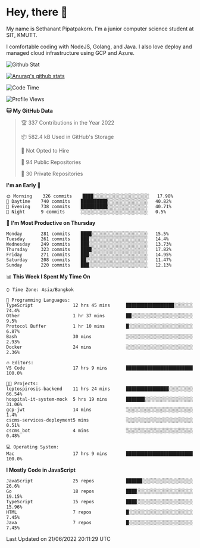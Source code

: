 # Hey, there 🙌
My name is Sethanant Pipatpakorn. I'm a junior computer science student at SIT, KMUTT.

I comfortable coding with NodeJS, Golang, and Java. I also love deploy and managed cloud infrastructure using GCP and Azure.

![Github Stat](https://github-profile-summary-cards.vercel.app/api/cards/profile-details?username=thetkpark&theme=dracula)

[![Anurag's github stats](https://github-readme-stats.vercel.app/api?username=thetkpark&count_private=true&show_icons=true&theme=tokyonight)](https://github.com/anuraghazra/github-readme-stats)

<!--START_SECTION:waka-->
![Code Time](http://img.shields.io/badge/Code%20Time-0%20secs-blue)

![Profile Views](http://img.shields.io/badge/Profile%20Views-8-blue)

**🐱 My GitHub Data** 

> 🏆 337 Contributions in the Year 2022
 > 
> 📦 582.4 kB Used in GitHub's Storage 
 > 
> 🚫 Not Opted to Hire
 > 
> 📜 94 Public Repositories 
 > 
> 🔑 30 Private Repositories  
 > 
**I'm an Early 🐤** 

```text
🌞 Morning    326 commits    ████░░░░░░░░░░░░░░░░░░░░░   17.98% 
🌆 Daytime    740 commits    ██████████░░░░░░░░░░░░░░░   40.82% 
🌃 Evening    738 commits    ██████████░░░░░░░░░░░░░░░   40.71% 
🌙 Night      9 commits      ░░░░░░░░░░░░░░░░░░░░░░░░░   0.5%

```
📅 **I'm Most Productive on Thursday** 

```text
Monday       281 commits    ████░░░░░░░░░░░░░░░░░░░░░   15.5% 
Tuesday      261 commits    ███░░░░░░░░░░░░░░░░░░░░░░   14.4% 
Wednesday    249 commits    ███░░░░░░░░░░░░░░░░░░░░░░   13.73% 
Thursday     323 commits    ████░░░░░░░░░░░░░░░░░░░░░   17.82% 
Friday       271 commits    ███░░░░░░░░░░░░░░░░░░░░░░   14.95% 
Saturday     208 commits    ██░░░░░░░░░░░░░░░░░░░░░░░   11.47% 
Sunday       220 commits    ███░░░░░░░░░░░░░░░░░░░░░░   12.13%

```


📊 **This Week I Spent My Time On** 

```text
⌚︎ Time Zone: Asia/Bangkok

💬 Programming Languages: 
TypeScript               12 hrs 45 mins      ██████████████████░░░░░░░   74.4% 
Other                    1 hr 37 mins        ██░░░░░░░░░░░░░░░░░░░░░░░   9.5% 
Protocol Buffer          1 hr 10 mins        █░░░░░░░░░░░░░░░░░░░░░░░░   6.87% 
Bash                     30 mins             ░░░░░░░░░░░░░░░░░░░░░░░░░   2.93% 
Docker                   24 mins             ░░░░░░░░░░░░░░░░░░░░░░░░░   2.36%

🔥 Editors: 
VS Code                  17 hrs 9 mins       █████████████████████████   100.0%

🐱‍💻 Projects: 
leptospirosis-backend    11 hrs 24 mins      ████████████████░░░░░░░░░   66.54% 
hospital-it-system-mock  5 hrs 19 mins       ███████░░░░░░░░░░░░░░░░░░   31.06% 
gcp-jwt                  14 mins             ░░░░░░░░░░░░░░░░░░░░░░░░░   1.4% 
cscms-services-deployment5 mins              ░░░░░░░░░░░░░░░░░░░░░░░░░   0.51% 
cscms_bot                4 mins              ░░░░░░░░░░░░░░░░░░░░░░░░░   0.48%

💻 Operating System: 
Mac                      17 hrs 9 mins       █████████████████████████   100.0%

```

**I Mostly Code in JavaScript** 

```text
JavaScript               25 repos            ██████░░░░░░░░░░░░░░░░░░░   26.6% 
Go                       18 repos            ████░░░░░░░░░░░░░░░░░░░░░   19.15% 
TypeScript               15 repos            ████░░░░░░░░░░░░░░░░░░░░░   15.96% 
HTML                     7 repos             █░░░░░░░░░░░░░░░░░░░░░░░░   7.45% 
Java                     7 repos             █░░░░░░░░░░░░░░░░░░░░░░░░   7.45%

```



 Last Updated on 21/06/2022 20:11:29 UTC
<!--END_SECTION:waka-->
